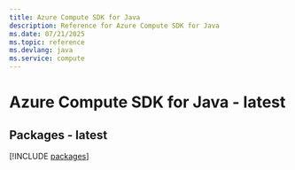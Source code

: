 ```yaml
---
title: Azure Compute SDK for Java
description: Reference for Azure Compute SDK for Java
ms.date: 07/21/2025
ms.topic: reference
ms.devlang: java
ms.service: compute
---
```

# Azure Compute SDK for Java - latest
## Packages - latest
[!INCLUDE [packages](compute-index.md)]